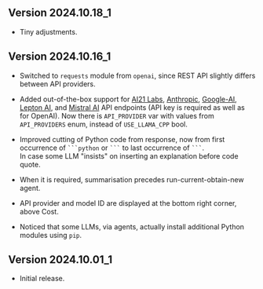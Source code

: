 Version 2024.10.18_1
--------------------

* Tiny adjustments.


Version 2024.10.16_1
--------------------

* Switched to `requests` module from `openai`, since REST API slightly differs between API providers.

* Added out-of-the-box support for [AI21 Labs](https://docs.ai21.com/reference/jamba-15-api-ref), [Anthropic](https://www.anthropic.com/api), [Google-AI](https://ai.google.dev/gemini-api), [Lepton AI](https://www.lepton.ai/docs/public_models/model_apis), and [Mistral AI](https://docs.mistral.ai/api/) API endpoints (API key is required as well as for OpenAI). Now there is `API_PROVIDER` var with values from `API_PROVIDERS` enum, instead of `USE_LLAMA_CPP` bool.

* Improved cutting of Python code from response, now from first occurrence of ```` ```python ```` or ```` ``` ```` to last occurrence of ```` ``` ````.\
In case some LLM "insists" on inserting an explanation before code quote.

* When it is required, summarisation precedes run-current-obtain-new agent.

* API provider and model ID are displayed at the bottom right corner, above Cost.

* Noticed that some LLMs, via agents, actually install additional Python modules using `pip`.


Version 2024.10.01_1
--------------------

* Initial release.